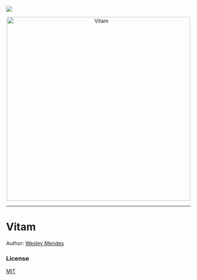 ![](img/vitam-logo.svg)
<p align="center">
   <a href="https://github.com/WesGtoX/vitam-website">
     <img src="img/vitam-logo.svg" alt="Vitam" title="Vitam Logo" width="500">
   </a>
</p>

-----------------

# Vitam

Author: [Wesley Mendes](https://github.com/WesGtoX)

### License ###

[MIT](LICENSE)